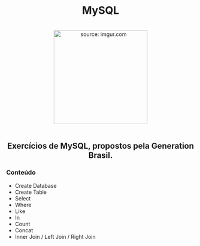 <div align = "center"><h1>MySQL</div>
  <br>
<div align="center"><img width="250px" src="https://i.imgur.com/zx4aW9R.png" title="source: imgur.com" /></div>
  <br>
<div align = "center"><h2>Exercícios de MySQL, propostos pela Generation Brasil.</div>


### Conteúdo
  * Create Database
  * Create Table
  * Select
  * Where
  * Like
  * In
  * Count
  * Concat
  * Inner Join / Left Join / Right Join
  
